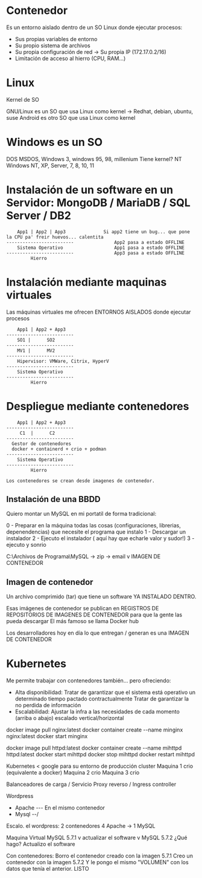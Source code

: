 # Contenedor

Es un entorno aislado dentro de un SO Linux donde ejecutar procesos:
- Sus propias variables de entorno
- Su propio sistema de archivos
- Su propia configuración de red -> Su propia IP (172.17.0.2/16)
- Limitación de acceso al hierro (CPU, RAM...)


# Linux

Kernel de SO

GNU/Linux es un SO que usa Linux como kernel -> Redhat, debian, ubuntu, suse
Android es otro SO que usa Linux como kernel

# Windows es un SO

DOS                 MSDOS, Windows 3, windows 95, 98, millenium
Tiene kernel? NT    Windows NT, XP, Server, 7, 8, 10, 11

# Instalación de un software en un Servidor: MongoDB / MariaDB / SQL Server / DB2

        App1 | App2 | App3              Si app2 tiene un bug... que pone la CPU pa' freir huevos... calentita
    -------------------------               App2 pasa a estado OFFLINE
        Sistema Operativo                   App1 pasa a estado OFFLINE
    -------------------------               App3 pasa a estado OFFLINE
             Hierro

# Instalación mediante maquinas virtuales

Las máquinas virtuales me ofrecen ENTORNOS AISLADOS donde ejecutar procesos

        App1 | App2 + App3 
    -------------------------
        SO1 |      SO2
    -------------------------
        MV1 |      MV2
    -------------------------
        Hipervisor: VMWare, Citrix, HyperV    
    -------------------------
        Sistema Operativo    
    -------------------------
             Hierro

# Despliegue mediante contenedores

        App1 | App2 + App3 
    -------------------------
         C1  |      C2
    -------------------------
      Gestor de contenedores
      docker + containerd + crio + podman
    -------------------------
        Sistema Operativo    
    -------------------------
             Hierro

    Los contenedores se crean desde imagenes de contenedor.
    
## Instalación de una BBDD

Quiero montar un MySQL en mi portatil de forma tradicional:

0 - Preparar en la máquina todas las cosas (configuraciones, librerias, depenendencias) que necesite el programa que instalo
1 - Descargar un instalador
2 - Ejecuto el instalador ( aquí hay que echarle valor y sudor!)
3 - ejecuto y sonrio

C:\Archivos de Programa\MySQL -> zip -> email
                                  v
                                 IMAGEN DE CONTENEDOR
                                 
## Imagen de contenedor

Un archivo comprimido (tar) que tiene un software YA INSTALADO DENTRO.

Esas imágenes de contenedor se publican en REGISTROS DE REPOSITORIOS DE IMAGENES DE CONTENEDOR para que la gente las pueda descargar
El más famoso se llama Docker hub

Los desarrolladores hoy en día lo que entregan / generan es una IMAGEN DE CONTENEDOR

# Kubernetes

Me permite trabajar con contenedores también... pero ofreciendo:
- Alta disponibilidad:
    Tratar de garantizar que el sistema está operativo un determinado tiempo pactado contractualmente
    Tratar de garantizar la no perdida de información
- Escalabilidad:
    Ajustar la infra a las necesidades de cada momento (arriba o abajo) escalado vertical/horizontal


docker image pull nginx:latest
docker container create --name minginx nginx:latest
docker start minginx


docker image pull httpd:latest
docker container create --name mihttpd httpd:latest
docker start mihttpd
docker stop mihttpd
docker restart mihttpd


Kubernetes < google para su entorno de producción
cluster
    Maquina 1
        crio (equivalente a docker)
    Maquina 2
        crio
    Maquina 3
        crio

Balanceadores de carga / Servicio
Proxy reverso          / Ingress controller

Wordpress
- Apache        --- En el mismo contenedor
- Mysql         --/

Escalo. el wordpress: 2 contenedores
    4 Apache -> 1 MySQL

Maquina Virtual MySQL 5.7.1
                    v
                    actualizar el software
                    v
                MySQL 5.7.2
¿Qué hago?
Actualizo el software

Con contenedores:
    Borro el contenedor creado con la imagen 5.7.1
    Creo un contenedor con la imagen 5.7.2
        Y le pongo el mismo "VOLUMEN" con los datos que tenía el anterior.
        LISTO
        